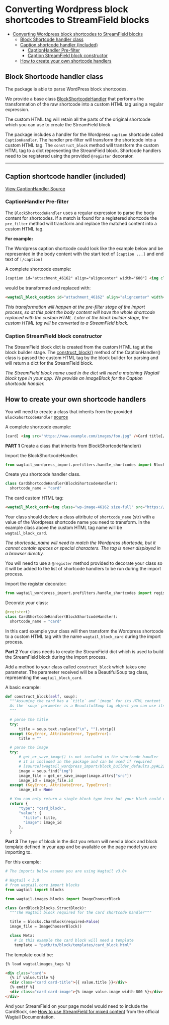 # Converting Wordpress block shortcodes to StreamField blocks

- [Converting Wordpress block shortcodes to StreamField blocks](#converting-wordpress-block-shortcodes-to-streamfield-blocks)
  - [Block Shortcode handler class](#block-shortcode-handler-class)
  - [Caption shortcode handler (included)](#caption-shortcode-handler-included)
    - [CaptionHandler Pre-filter](#captionhandler-pre-filter)
    - [Caption StreamField block constructor](#caption-streamfield-block-constructor)
  - [How to create your own shortcode handlers](#how-to-create-your-own-shortcode-handlers)

## Block Shortcode handler class

The package is able to parse WordPress block shortcodes.

We provide a base class [BlockShortcodeHandler](/wagtail_wordpress_import/prefilters/handle_shortcodes.py#L27) that performs the transformation of the raw shortcode into a custom HTML tag using a regular expression.

The custom HTML tag will retain all the parts of the original shortcode which you can use to create the StreamField block.

The package includes a handler for the Wordpress `caption` shortcode called `CaptionHandler`. The handler pre-filter will transform the shortcode into a custom HTML tag. The `construct_block` method will transform the custom HTML tag to a dict representing the StreamField block. Shortcode handlers need to be registered using the provided  `@register` decorator.

---

## Caption shortcode handler (included)

[View CaptionHandler Source](/wagtail_wordpress_import/prefilters/handle_shortcodes.py#L102)

### CaptionHandler Pre-filter

The `BlockShortcodeHandler` uses a regular expression to parse the body content for shortcodes. If a match is found for a registered shortcode the `pre_filter` method will transform and replace the matched content into a custom HTML tag.

**For example:**

The Wordpress caption shortcode could look like the example below and be represented in the body content with the start text of `[caption ...]` and end text of `[/caption]`

A complete shortcode example:

```html
[caption id="attachment_46162" align="aligncenter" width="600"] <img class="wp-image-46162 size-full"  src="https://www.example.com/images/foo.jpg" alt="This describes the image" width="600" height="338" /><em>This is a caption about the image (the one above) in <a href="https//www.example.com/bar/" target="_blank" rel="noopener noreferrer">Glorious Rich Text</a>!</em>[/caption]
```

would be transformed and replaced with:

```html
<wagtail_block_caption id="attachment_46162" align="aligncenter" width="600"><img class="wp-image-46162 size-full" src="https://www.example.com/images/foo.jpg" alt="This describes the image" width="600" height="338" /><em>This is a caption about the image (the one above) in <a href="https//www.example.com/bar/" target="_blank" rel="noopener noreferrer">Glorious Rich Text</a>!</em></wagtail_block_caption>
```

*This transformation will happen at the pre-filter stage of the import process, so at this point the body content will have the whole shortcode replaced with the custom HTML. Later at the block builder stage, the custom HTML tag will be converted to a StreamField block.*

### Caption StreamField block constructor

The StreamField block dict is created from the custom HTML tag at the block builder stage. The [construct_block()](/wagtail_wordpress_import/prefilters/handle_shortcodes.py#L133) method of the CaptionHandler() class is passed the custom HTML tag by the block builder for parsing and will return a dict for the StreamField block.

*The StreamField block name used in the dict will need a matching Wagtail block type in your app. We provide an ImageBlock for the Caption shortcode handler.*

## How to create your own shortcode handlers

You will need to create a class that inherits from the provided `BlockShortcodeHandler` [source](/wagtail_wordpress_import/prefilters/handle_shortcodes.py)

A complete shortcode example:

```html
[card] <img src="https://www.example.com/images/foo.jpg" />Card title[/caption]
```

**PART 1** Create a class that inherits from BlockShortcodeHandler()

Import the BlockShortcodeHandler.

```python
from wagtail_wordpress_import.prefilters.handle_shortcodes import BlockShortcodeHandler
```

Create you shortcode handler class.

```python
class CardShortcodeHandler(BlockShortcodeHandler):
  shortcode_name = "card"
```

The card custom HTML tag:

```html
<wagtail_block_card><img class="wp-image-46162 size-full" src="https://www.example.com/images/foo.jpg" />Card title</wagtail_block_card>
```

Your class should declare a class attribute of `shortcode_name` (str) with a value of the Wordpress shortcode name you need to transform. In the example class above the custom HTML tag name will be `wagtail_block_card`.

*The shortcode_name will need to match the Wordpress shortcode, but it cannot contain spaces or special characters. The tag is never displayed in a browser directly.*

You will need to use a `@register` method provided to decorate your class so it will be added to the list of shortcode handlers to be run during the import process.

Import the register decorator:

```python
from wagtail_wordpress_import.prefilters.handle_shortcodes import register
```

Decorate your class:

```python
@register()
class CardShortcodeHandler(BlockShortcodeHandler):
  shortcode_name = "card"
```

In this card example your class will then transform the Wordpress shortcode to a custom HTML tag with the name `wagtail_block_card` during the import process.

**Part 2** Your class needs to create the StreamField dict which is used to build the StreamField block during the import process.

Add a method to your class called `construct_block` which takes one parameter. The parameter received will be a BeautifulSoup tag class, representing the `wagtail_block_card`.

A basic example:

```python
def construct_block(self, soup):
  """Assuming the card has a `title` and `image` for its HTML content
  As the `soup` parameter is a BeautifulSoup tag object you can use its methods to extract the data you need.
  """

  # parse the title
  try:
      title = soup.text.replace("\n", "").strip()
  except (KeyError, AttributeError, TypeError):
      title = ""

  # parse the image
  try:
      # get_or_save_image() is not included in the shortcode handler
      # it is included in the package and can be used if required
      # [source](wagtail_wordpress_import/block_builder_defaults.py#L222)
      image = soup.find("img")
      image_file = get_or_save_image(image.attrs["src"])
      image_id = image_file.id
  except (KeyError, AttributeError, TypeError):
      image_id = None

  # You can only return a single block type here but your block could contain child blocks.
  return {
      "type": "card_block",
      "value": {
        "title": title,
        "image": image_id 
      },
  }
```

**Part 3** The `type` of block in the dict you return will need a block and block template defined in your app and be available on the page model you are importing to.

For this example:

```python
# The imports below assume you are using Wagtail v3.0+

# Wagtail < 3.0
# from wagtail.core import blocks
from wagtail import blocks

from wagtail.images.blocks import ImageChooserBlock

class CardBlock(blocks.StructBlock):
  """The Wagtail block required for the card shortcode handler"""

  title = blocks.CharBlock(required=False)
  image_file = ImageChooserBlock()

  class Meta:
    # in this example the card block will need a template
    template = "path/to/block/templates/card_block.html"
```

The template could be:

```html
{% load wagtailimages_tags %}

<div class="card">
  {% if value.title %}
  <div class="card card-title">{{ value.title }}</div>
  {% endif %}
  <div class="card card-image">{% image value.image width-800 %}</div>
</div>
```

And your StreamField on your page model would need to include the CardBlock, see [How to use StreamField for mixed content](https://docs.wagtail.io/en/stable/topics/streamfield.html#how-to-use-streamfield-for-mixed-content) from the official Wagtail Documentation.
